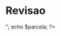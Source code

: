 # Revisao


<?php
$valor1 = 5;
$valor2 = 10;
$resultado=($valor1+$valor2)*($valor2/2);
echo $resultado;
?>

<?php
$valor=100;
$porcentagem=$valor*0.15;
echo $porcentagem;
?>



<?php
$valor=1200;
$juros=$valor*0.12;
$total=$valor+$juros;
$parcela=$total/12;
echo $total."<br>";
echo $parcela;

?>


